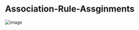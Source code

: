 # Association-Rule-Assginments

![image](https://user-images.githubusercontent.com/97382532/184478208-22bd4abf-741e-426e-ba99-03e42317db93.png)
